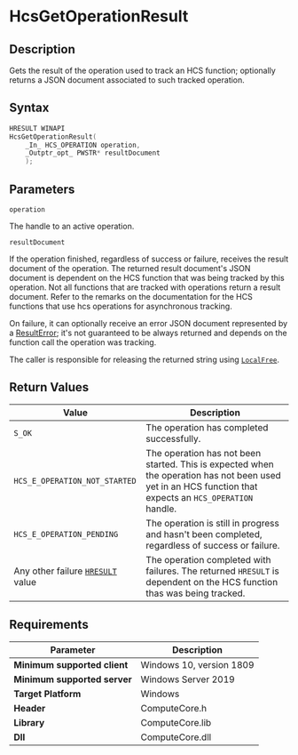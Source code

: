 # HcsGetOperationResult

## Description

Gets the result of the operation used to track an HCS function; optionally returns a JSON document associated to such tracked operation.

## Syntax

```cpp
HRESULT WINAPI
HcsGetOperationResult(
    _In_ HCS_OPERATION operation,
    _Outptr_opt_ PWSTR* resultDocument
    );
```

## Parameters

`operation`

The handle to an active operation.

`resultDocument`

If the operation finished, regardless of success or failure, receives the result document of the operation. The returned result document's JSON document is dependent on the HCS function that was being tracked by this operation. Not all functions that are tracked with operations return a result document. Refer to the remarks on the documentation for the HCS functions that use hcs operations for asynchronous tracking.


On failure, it can optionally receive an error JSON document represented by a [ResultError](./../SchemaReference.md#ResultError); it's not guaranteed to be always returned and depends on the function call the operation was tracking.


The caller is responsible for releasing the returned string using [`LocalFree`](https://docs.microsoft.com/en-us/windows/win32/api/winbase/nf-winbase-localfree).

## Return Values

|Value|Description|
|---|---|
|`S_OK`|The operation has completed successfully.|
|`HCS_E_OPERATION_NOT_STARTED`|The operation has not been started. This is expected when the operation has not been used yet in an HCS function that expects an `HCS_OPERATION` handle.|
|`HCS_E_OPERATION_PENDING`|The operation is still in progress and hasn't been completed, regardless of success or failure.|
|Any other failure [`HRESULT`](./HCSHResult.md) value|The operation completed with failures. The returned `HRESULT` is dependent on the HCS function thas was being tracked.|


## Requirements

|Parameter|Description|
|---|---|
| **Minimum supported client** | Windows 10, version 1809 |
| **Minimum supported server** | Windows Server 2019 |
| **Target Platform** | Windows |
| **Header** | ComputeCore.h |
| **Library** | ComputeCore.lib |
| **Dll** | ComputeCore.dll |
